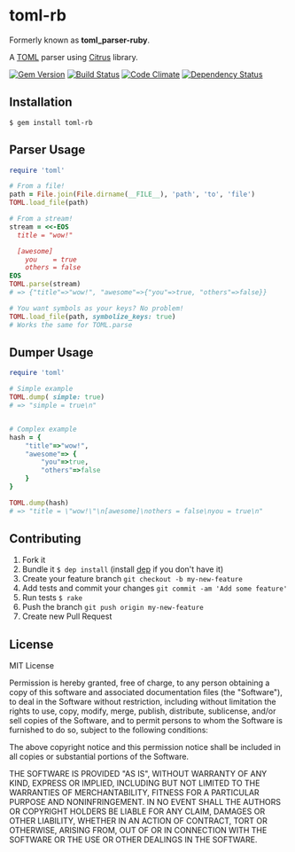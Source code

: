 toml-rb
=======

Formerly known as __toml_parser-ruby__.

A [TOML](https://github.com/mojombo/toml) parser using [Citrus](http://mjijackson.com/citrus) library.

[![Gem Version](https://badge.fury.io/rb/toml-rb.png)](http://badge.fury.io/rb/toml-rb)
[![Build Status](https://travis-ci.org/emancu/toml-rb.png)](https://travis-ci.org/emancu/toml-rb)
[![Code Climate](https://codeclimate.com/github/emancu/toml-rb.png)](https://codeclimate.com/github/emancu/toml-rb)
[![Dependency Status](https://gemnasium.com/emancu/toml-rb.png)](https://gemnasium.com/emancu/toml-rb)

Installation
------------

    $ gem install toml-rb

Parser Usage
------------

```ruby
require 'toml'

# From a file!
path = File.join(File.dirname(__FILE__), 'path', 'to', 'file')
TOML.load_file(path)

# From a stream!
stream = <<-EOS
  title = "wow!"

  [awesome]
    you    = true
    others = false
EOS
TOML.parse(stream)
# => {"title"=>"wow!", "awesome"=>{"you"=>true, "others"=>false}}

# You want symbols as your keys? No problem!
TOML.load_file(path, symbolize_keys: true) 
# Works the same for TOML.parse
```

Dumper Usage
------------

```ruby
require 'toml'

# Simple example
TOML.dump( simple: true)
# => "simple = true\n"


# Complex example
hash = { 
    "title"=>"wow!", 
    "awesome"=> {
        "you"=>true, 
        "others"=>false
    }
}

TOML.dump(hash)
# => "title = \"wow!\"\n[awesome]\nothers = false\nyou = true\n"
```

Contributing
------------

1. Fork it
2. Bundle it `$ dep install` (install [dep](https://github.com/cyx/dep) if you don't have it)
3. Create your feature branch `git checkout -b my-new-feature`
4. Add tests and commit your changes `git commit -am 'Add some feature'`
5. Run tests `$ rake`
6. Push the branch `git push origin my-new-feature`
7. Create new Pull Request

License
-------

MIT License

Permission is hereby granted, free of charge, to any person obtaining
a copy of this software and associated documentation files (the
"Software"), to deal in the Software without restriction, including
without limitation the rights to use, copy, modify, merge, publish,
distribute, sublicense, and/or sell copies of the Software, and to
permit persons to whom the Software is furnished to do so, subject to
the following conditions:

The above copyright notice and this permission notice shall be
included in all copies or substantial portions of the Software.

THE SOFTWARE IS PROVIDED "AS IS", WITHOUT WARRANTY OF ANY KIND,
EXPRESS OR IMPLIED, INCLUDING BUT NOT LIMITED TO THE WARRANTIES OF
MERCHANTABILITY, FITNESS FOR A PARTICULAR PURPOSE AND
NONINFRINGEMENT. IN NO EVENT SHALL THE AUTHORS OR COPYRIGHT HOLDERS BE
LIABLE FOR ANY CLAIM, DAMAGES OR OTHER LIABILITY, WHETHER IN AN ACTION
OF CONTRACT, TORT OR OTHERWISE, ARISING FROM, OUT OF OR IN CONNECTION
WITH THE SOFTWARE OR THE USE OR OTHER DEALINGS IN THE SOFTWARE.
